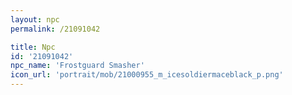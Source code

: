 ```yaml
---
layout: npc
permalink: /21091042

title: Npc
id: '21091042'
npc_name: 'Frostguard Smasher'
icon_url: 'portrait/mob/21000955_m_icesoldiermaceblack_p.png'
---
```

